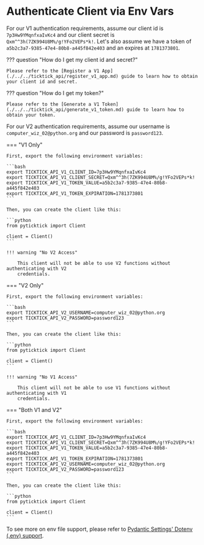 # Authenticate Client via Env Vars

For our V1 authentication requirements, assume our client id is `7p3Hw9YMqnfxaIvKc4` and our client secret is `Qxm^^3h(7ZK994U8M%/g!YFo2VEPs*k!`. Let's also assume we have a token of `a5b2c3a7-9385-47e4-80b8-a445f842e403` and an expires at `1781373801`.

??? question "How do I get my client id and secret?"

    Please refer to the [Register a V1 App](./../../ticktick_api/register_v1_app.md) guide to learn how to obtain your client id and secret.

??? question "How do I get my token?"

    Please refer to the [Generate a V1 Token](./../../ticktick_api/generate_v1_token.md) guide to learn how to obtain your token.

For our V2 authentication requirements, assume our username is `computer_wiz_02@python.org` and our password is `password123`.

=== "V1 Only"

    First, export the following environment variables:

    ```bash
    export TICKTICK_API_V1_CLIENT_ID=7p3Hw9YMqnfxaIvKc4
    export TICKTICK_API_V1_CLIENT_SECRET=Qxm^^3h(7ZK994U8M%/g!YFo2VEPs*k!
    export TICKTICK_API_V1_TOKEN_VALUE=a5b2c3a7-9385-47e4-80b8-a445f842e403
    export TICKTICK_API_V1_TOKEN_EXPIRATION=1781373801
    ```

    Then, you can create the client like this:

    ```python
    from pyticktick import Client

    client = Client()
    ```

    !!! warning "No V2 Access"

        This client will not be able to use V2 functions without authenticating with V2
        credentials.

=== "V2 Only"

    First, export the following environment variables:

    ```bash
    export TICKTICK_API_V2_USERNAME=computer_wiz_02@python.org
    export TICKTICK_API_V2_PASSWORD=password123
    ```

    Then, you can create the client like this:

    ```python
    from pyticktick import Client

    client = Client()
    ```

    !!! warning "No V1 Access"

        This client will not be able to use V1 functions without authenticating with V1
        credentials.

=== "Both V1 and V2"

    First, export the following environment variables:

    ```bash
    export TICKTICK_API_V1_CLIENT_ID=7p3Hw9YMqnfxaIvKc4
    export TICKTICK_API_V1_CLIENT_SECRET=Qxm^^3h(7ZK994U8M%/g!YFo2VEPs*k!
    export TICKTICK_API_V1_TOKEN_VALUE=a5b2c3a7-9385-47e4-80b8-a445f842e403
    export TICKTICK_API_V1_TOKEN_EXPIRATION=1781373801
    export TICKTICK_API_V2_USERNAME=computer_wiz_02@python.org
    export TICKTICK_API_V2_PASSWORD=password123
    ```

    Then, you can create the client like this:

    ```python
    from pyticktick import Client

    client = Client()
    ```

To see more on env file support, please refer to [Pydantic Settings' Dotenv (.env) support](https://docs.pydantic.dev/latest/concepts/pydantic_settings/#dotenv-env-support).
